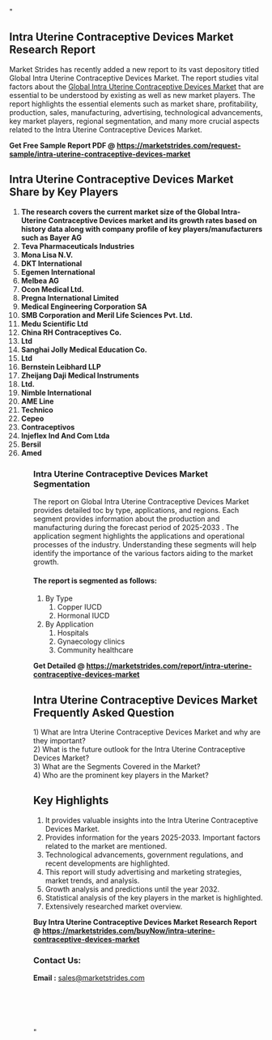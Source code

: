 "<h2>Intra Uterine Contraceptive Devices Market Research Report</h2>
<p>Market Strides has recently added a new report to its vast depository titled Global Intra Uterine Contraceptive Devices Market. The report studies vital factors about the&nbsp;<a href=https://marketstrides.com/report/intra-uterine-contraceptive-devices-market>Global Intra Uterine Contraceptive Devices Market</a>&nbsp;that are essential to be understood by existing as well as new market players. The report highlights the essential elements such as market share, profitability, production, sales, manufacturing, advertising, technological advancements, key market players, regional segmentation, and many more crucial aspects related to the Intra Uterine Contraceptive Devices Market.</p>
<p><strong>Get Free Sample Report PDF @&nbsp;<a href=https://marketstrides.com/request-sample/intra-uterine-contraceptive-devices-market>https://marketstrides.com/request-sample/intra-uterine-contraceptive-devices-market</a></strong></p>
<h2><strong>Intra Uterine Contraceptive Devices Market Share by Key Players</strong></h2>
<p><strong><ol><li>
The research covers the current market size of the Global Intra-Uterine Contraceptive Devices market and its growth rates based on history data along with company profile of key players/manufacturers such as 
Bayer AG</li><li>Teva Pharmaceuticals Industries</li><li>Mona Lisa N.V.</li><li>DKT International</li><li>Egemen International</li><li>Melbea AG</li><li>Ocon Medical Ltd.</li><li>Pregna International Limited</li><li>Medical Engineering Corporation SA</li><li>SMB Corporation and Meril Life Sciences Pvt. Ltd.</li><li>Medu Scientific Ltd</li><li>China RH Contraceptives Co.</li><li>Ltd</li><li>Sanghai Jolly Medical Education Co.</li><li>Ltd</li><li>Bernstein Leibhard LLP</li><li>Zheijang Daji Medical Instruments</li><li>Ltd.</li><li>Nimble International</li><li>AME Line</li><li>Technico</li><li>Cepeo</li><li>Contraceptivos</li><li>Injeflex Ind And Com Ltda</li><li>Bersil</li><li>Amed


</li><ol></strong></p>
<h3><strong>Intra Uterine Contraceptive Devices Market Segmentation</strong></h3>
<p>The report on Global Intra Uterine Contraceptive Devices Market provides detailed toc by type, applications, and regions. Each segment provides information about the production and manufacturing during the forecast period of 2025-2033
. The application segment highlights the applications and operational processes of the industry. Understanding these segments will help identify the importance of the various factors aiding to the market growth.</p>
<h4>The report is segmented as follows:</h4>
<p><ol><li>By Type<ol><li>Copper IUCD</li><li>Hormonal IUCD</li></ol></li><li>By Application<ol><li>Hospitals</li><li>Gynaecology clinics</li><li>Community healthcare</li></ol></li></ol></p>
<p><strong>Get Detailed @&nbsp;<a href=https://marketstrides.com/report/intra-uterine-contraceptive-devices-market>https://marketstrides.com/report/intra-uterine-contraceptive-devices-market</a></strong></p>
<h2 class=""clr-white mb-3""><strong>Intra Uterine Contraceptive Devices Market Frequently Asked Question</strong></h2>
<div class=""card-header"">1) What are&nbsp;Intra Uterine Contraceptive Devices Market and why are they important?
<div class=""card"">
<div class=""card-header"">2) What is the future outlook for the Intra Uterine Contraceptive Devices Market?</div>
</div>
</div>
<div class=""card-header"">3) What are the Segments Covered in the Market?</div>
<div class=""card-header"">4) Who are the prominent key players in the Market?</div>
<h2><strong>Key Highlights</strong></h2>
<div class=""card-header"">
<ol>
<li>It provides valuable insights into the Intra Uterine Contraceptive Devices Market.</li>
<li>Provides information for the years 2025-2033. Important factors related to the market are mentioned.</li>
<li>Technological advancements, government regulations, and recent developments are highlighted.</li>
<li>This report will study advertising and marketing strategies, market trends, and analysis.</li>
<li>Growth analysis and predictions until the year 2032.</li>
<li>Statistical analysis of the key players in the market is highlighted.</li>
<li>Extensively researched market overview.</li>
</ol>
<p><strong>Buy Intra Uterine Contraceptive Devices Market Research Report @&nbsp;<a href=https://marketstrides.com/buyNow/intra-uterine-contraceptive-devices-market>https://marketstrides.com/buyNow/intra-uterine-contraceptive-devices-market</a></strong></p>
<h3>Contact Us:</h3>
<p><strong>Email :</strong> <a href=mailto:sales@marketstrides.com>sales@marketstrides.com</a></p>
</div>
<p>&nbsp;</p>
<h3>&nbsp;</h3>"
